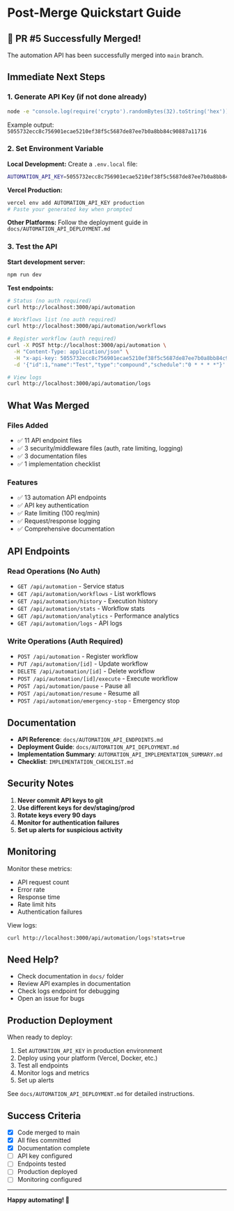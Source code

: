# Post-Merge Quickstart Guide

## 🎉 PR #5 Successfully Merged!

The automation API has been successfully merged into `main` branch.

## Immediate Next Steps

### 1. Generate API Key (if not done already)

```bash
node -e "console.log(require('crypto').randomBytes(32).toString('hex'))"
```

Example output: `5055732ecc8c756901ecae5210ef38f5c5687de87ee7b0a8bb84c90887a11716`

### 2. Set Environment Variable

**Local Development:**
Create a `.env.local` file:
```bash
AUTOMATION_API_KEY=5055732ecc8c756901ecae5210ef38f5c5687de87ee7b0a8bb84c90887a11716
```

**Vercel Production:**
```bash
vercel env add AUTOMATION_API_KEY production
# Paste your generated key when prompted
```

**Other Platforms:**
Follow the deployment guide in `docs/AUTOMATION_API_DEPLOYMENT.md`

### 3. Test the API

**Start development server:**
```bash
npm run dev
```

**Test endpoints:**
```bash
# Status (no auth required)
curl http://localhost:3000/api/automation

# Workflows list (no auth required)
curl http://localhost:3000/api/automation/workflows

# Register workflow (auth required)
curl -X POST http://localhost:3000/api/automation \
  -H "Content-Type: application/json" \
  -H "x-api-key: 5055732ecc8c756901ecae5210ef38f5c5687de87ee7b0a8bb84c90887a11716" \
  -d '{"id":1,"name":"Test","type":"compound","schedule":"0 * * * *"}'

# View logs
curl http://localhost:3000/api/automation/logs
```

## What Was Merged

### Files Added
- ✅ 11 API endpoint files
- ✅ 3 security/middleware files (auth, rate limiting, logging)
- ✅ 3 documentation files
- ✅ 1 implementation checklist

### Features
- ✅ 13 automation API endpoints
- ✅ API key authentication
- ✅ Rate limiting (100 req/min)
- ✅ Request/response logging
- ✅ Comprehensive documentation

## API Endpoints

### Read Operations (No Auth)
- `GET /api/automation` - Service status
- `GET /api/automation/workflows` - List workflows
- `GET /api/automation/history` - Execution history
- `GET /api/automation/stats` - Workflow stats
- `GET /api/automation/analytics` - Performance analytics
- `GET /api/automation/logs` - API logs

### Write Operations (Auth Required)
- `POST /api/automation` - Register workflow
- `PUT /api/automation/[id]` - Update workflow
- `DELETE /api/automation/[id]` - Delete workflow
- `POST /api/automation/[id]/execute` - Execute workflow
- `POST /api/automation/pause` - Pause all
- `POST /api/automation/resume` - Resume all
- `POST /api/automation/emergency-stop` - Emergency stop

## Documentation

- **API Reference**: `docs/AUTOMATION_API_ENDPOINTS.md`
- **Deployment Guide**: `docs/AUTOMATION_API_DEPLOYMENT.md`
- **Implementation Summary**: `AUTOMATION_API_IMPLEMENTATION_SUMMARY.md`
- **Checklist**: `IMPLEMENTATION_CHECKLIST.md`

## Security Notes

1. **Never commit API keys to git**
2. **Use different keys for dev/staging/prod**
3. **Rotate keys every 90 days**
4. **Monitor for authentication failures**
5. **Set up alerts for suspicious activity**

## Monitoring

Monitor these metrics:
- API request count
- Error rate
- Response time
- Rate limit hits
- Authentication failures

View logs:
```bash
curl http://localhost:3000/api/automation/logs?stats=true
```

## Need Help?

- Check documentation in `docs/` folder
- Review API examples in documentation
- Check logs endpoint for debugging
- Open an issue for bugs

## Production Deployment

When ready to deploy:
1. Set `AUTOMATION_API_KEY` in production environment
2. Deploy using your platform (Vercel, Docker, etc.)
3. Test all endpoints
4. Monitor logs and metrics
5. Set up alerts

See `docs/AUTOMATION_API_DEPLOYMENT.md` for detailed instructions.

## Success Criteria

- [x] Code merged to main
- [x] All files committed
- [x] Documentation complete
- [ ] API key configured
- [ ] Endpoints tested
- [ ] Production deployed
- [ ] Monitoring configured

---

**Happy automating! 🚀**
